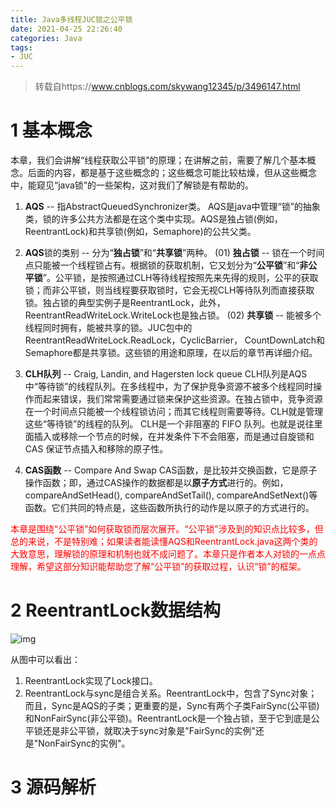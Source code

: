 ```yaml
---
title: Java多线程JUC锁之公平锁
date: 2021-04-25 22:26:40
categories: Java
tags: 
- JUC
---
```


> 转载自https://www.cnblogs.com/skywang12345/p/3496147.html

# **1 基本概念**

本章，我们会讲解“线程获取公平锁”的原理；在讲解之前，需要了解几个基本概念。后面的内容，都是基于这些概念的；这些概念可能比较枯燥，但从这些概念中，能窥见“java锁”的一些架构，这对我们了解锁是有帮助的。

<!-- more -->

1. **AQS** -- 指AbstractQueuedSynchronizer类。
     AQS是java中管理“锁”的抽象类，锁的许多公共方法都是在这个类中实现。AQS是独占锁(例如，ReentrantLock)和共享锁(例如，Semaphore)的公共父类。

2. **AQS**锁的类别 -- 分为“**独占锁**”和“**共享锁**”两种。
     (01) **独占锁** -- 锁在一个时间点只能被一个线程锁占有。根据锁的获取机制，它又划分为“**公平锁**”和“**非公平锁**”。公平锁，是按照通过CLH等待线程按照先来先得的规则，公平的获取锁；而非公平锁，则当线程要获取锁时，它会无视CLH等待队列而直接获取锁。独占锁的典型实例子是ReentrantLock，此外，ReentrantReadWriteLock.WriteLock也是独占锁。
     (02) **共享锁** -- 能被多个线程同时拥有，能被共享的锁。JUC包中的ReentrantReadWriteLock.ReadLock，CyclicBarrier， CountDownLatch和Semaphore都是共享锁。这些锁的用途和原理，在以后的章节再详细介绍。

3. **CLH队列** -- Craig, Landin, and Hagersten lock queue
     CLH队列是AQS中“等待锁”的线程队列。在多线程中，为了保护竞争资源不被多个线程同时操作而起来错误，我们常常需要通过锁来保护这些资源。在独占锁中，竞争资源在一个时间点只能被一个线程锁访问；而其它线程则需要等待。CLH就是管理这些“等待锁”的线程的队列。
     CLH是一个非阻塞的 FIFO 队列。也就是说往里面插入或移除一个节点的时候，在并发条件下不会阻塞，而是通过自旋锁和 CAS 保证节点插入和移除的原子性。

4. **CAS函数** -- Compare And Swap 
     CAS函数，是比较并交换函数，它是原子操作函数；即，通过CAS操作的数据都是以**原子方式**进行的。例如，compareAndSetHead(), compareAndSetTail(), compareAndSetNext()等函数。它们共同的特点是，这些函数所执行的动作是以原子的方式进行的。

<font color=red>本章是围绕“公平锁”如何获取锁而层次展开。“公平锁”涉及到的知识点比较多，但总的来说，不是特别难；如果读者能读懂AQS和ReentrantLock.java这两个类的大致意思，理解锁的原理和机制也就不成问题了。本章只是作者本人对锁的一点点理解，希望这部分知识能帮助您了解“公平锁”的获取过程，认识“锁”的框架。</font>

# 2 **ReentrantLock数据结构**

![img](https://gitee.com/littlefxc/oss/raw/master/images/271417467039316.jpg)

从图中可以看出：

1. ReentrantLock实现了Lock接口。
2. ReentrantLock与sync是组合关系。ReentrantLock中，包含了Sync对象；而且，Sync是AQS的子类；更重要的是，Sync有两个子类FairSync(公平锁)和NonFairSync(非公平锁)。ReentrantLock是一个独占锁，至于它到底是公平锁还是非公平锁，就取决于sync对象是"FairSync的实例"还是"NonFairSync的实例"。

# 3 源码解析



```java

```

